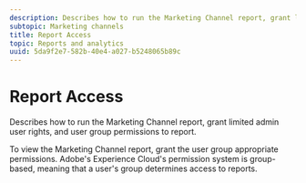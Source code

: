 ```yaml
---
description: Describes how to run the Marketing Channel report, grant limited admin user rights, and user group permissions to report.
subtopic: Marketing channels
title: Report Access
topic: Reports and analytics
uuid: 5da9f2e7-582b-40e4-a027-b5248065b89c
---
```


# Report Access

Describes how to run the Marketing Channel report, grant limited admin user rights, and user group permissions to report.

To view the Marketing Channel report, grant the user group appropriate permissions. Adobe's Experience Cloud's permission system is group-based, meaning that a user's group determines access to reports.
